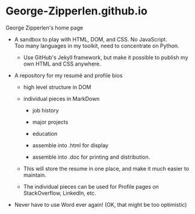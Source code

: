 # George-Zipperlen.github.io

George Zipperlen's home page

- A sandbox to play with HTML, DOM, and CSS. 
  No JavaScript.  
  Too many languages in my toolkit, need to concentrate on Python.

  - Use GitHub's Jekyll framework, but make it possible to publish my own HTML and CSS anywhere.

- A repository for my resumë and profile bios
  - high level structure in DOM
  - individual pieces in MarkDown
    - job history
    - major projects
    - education
    
    - assemble into .html for display 
    - assemble into .doc for printing and distribution.

  - This will store the resume in one place, and make it much easier to maintain.  
  - The individual pieces can be used for Profile pages on StackOverflow, LinkedIn, etc.

- Never have to use Word ever again! (OK, that might be too optimistic)
